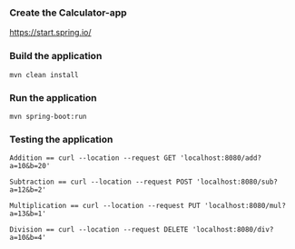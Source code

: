 ### Create the Calculator-app 

https://start.spring.io/

### Build the application

```
mvn clean install
```


### Run the application

```
mvn spring-boot:run
```


### Testing the application

```
Addition == curl --location --request GET 'localhost:8080/add?a=10&b=20'

Subtraction == curl --location --request POST 'localhost:8080/sub?a=12&b=2'

Multiplication == curl --location --request PUT 'localhost:8080/mul?a=13&b=1'

Division == curl --location --request DELETE 'localhost:8080/div?a=10&b=4'
```
